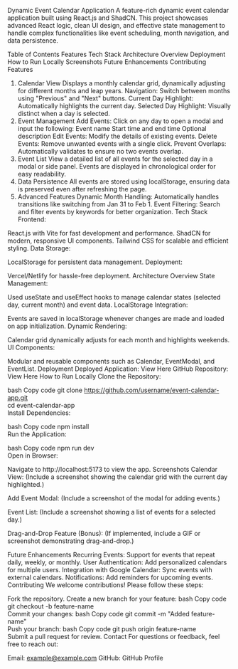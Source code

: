 Dynamic Event Calendar Application
A feature-rich dynamic event calendar application built using React.js and ShadCN. This project showcases advanced React logic, clean UI design, and effective state management to handle complex functionalities like event scheduling, month navigation, and data persistence.

Table of Contents
Features
Tech Stack
Architecture Overview
Deployment
How to Run Locally
Screenshots
Future Enhancements
Contributing
Features
1. Calendar View
Displays a monthly calendar grid, dynamically adjusting for different months and leap years.
Navigation: Switch between months using "Previous" and "Next" buttons.
Current Day Highlight: Automatically highlights the current day.
Selected Day Highlight: Visually distinct when a day is selected.
2. Event Management
Add Events: Click on any day to open a modal and input the following:
Event name
Start time and end time
Optional description
Edit Events: Modify the details of existing events.
Delete Events: Remove unwanted events with a single click.
Prevent Overlaps: Automatically validates to ensure no two events overlap.
3. Event List
View a detailed list of all events for the selected day in a modal or side panel.
Events are displayed in chronological order for easy readability.
4. Data Persistence
All events are stored using localStorage, ensuring data is preserved even after refreshing the page.
5. Advanced Features
Dynamic Month Handling: Automatically handles transitions like switching from Jan 31 to Feb 1.
Event Filtering: Search and filter events by keywords for better organization.
Tech Stack
Frontend:

React.js with Vite for fast development and performance.
ShadCN for modern, responsive UI components.
Tailwind CSS for scalable and efficient styling.
Data Storage:

LocalStorage for persistent data management.
Deployment:

Vercel/Netlify for hassle-free deployment.
Architecture Overview
State Management:

Used useState and useEffect hooks to manage calendar states (selected day, current month) and event data.
LocalStorage Integration:

Events are saved in localStorage whenever changes are made and loaded on app initialization.
Dynamic Rendering:

Calendar grid dynamically adjusts for each month and highlights weekends.
UI Components:

Modular and reusable components such as Calendar, EventModal, and EventList.
Deployment
Deployed Application: View Here
GitHub Repository: View Here
How to Run Locally
Clone the Repository:

bash
Copy code
git clone https://github.com/username/event-calendar-app.git  
cd event-calendar-app  
Install Dependencies:

bash
Copy code
npm install  
Run the Application:

bash
Copy code
npm run dev  
Open in Browser:

Navigate to http://localhost:5173 to view the app.
Screenshots
Calendar View:
(Include a screenshot showing the calendar grid with the current day highlighted.)

Add Event Modal:
(Include a screenshot of the modal for adding events.)

Event List:
(Include a screenshot showing a list of events for a selected day.)

Drag-and-Drop Feature (Bonus):
(If implemented, include a GIF or screenshot demonstrating drag-and-drop.)

Future Enhancements
Recurring Events: Support for events that repeat daily, weekly, or monthly.
User Authentication: Add personalized calendars for multiple users.
Integration with Google Calendar: Sync events with external calendars.
Notifications: Add reminders for upcoming events.
Contributing
We welcome contributions! Please follow these steps:

Fork the repository.
Create a new branch for your feature:
bash
Copy code
git checkout -b feature-name  
Commit your changes:
bash
Copy code
git commit -m "Added feature-name"  
Push your branch:
bash
Copy code
git push origin feature-name  
Submit a pull request for review.
Contact
For questions or feedback, feel free to reach out:

Email: example@example.com
GitHub: GitHub Profile
